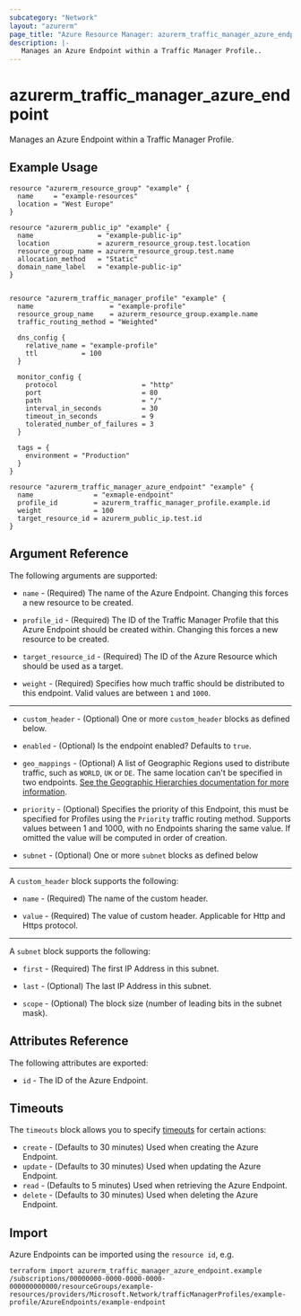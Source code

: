 ```yaml
---
subcategory: "Network"
layout: "azurerm"
page_title: "Azure Resource Manager: azurerm_traffic_manager_azure_endpoint"
description: |-
   Manages an Azure Endpoint within a Traffic Manager Profile..
---
```


# azurerm_traffic_manager_azure_endpoint

Manages an Azure Endpoint within a Traffic Manager Profile.

## Example Usage

```hcl
resource "azurerm_resource_group" "example" {
  name     = "example-resources"
  location = "West Europe"
}

resource "azurerm_public_ip" "example" {
  name                = "example-public-ip"
  location            = azurerm_resource_group.test.location
  resource_group_name = azurerm_resource_group.test.name
  allocation_method   = "Static"
  domain_name_label   = "example-public-ip"
}


resource "azurerm_traffic_manager_profile" "example" {
  name                   = "example-profile"
  resource_group_name    = azurerm_resource_group.example.name
  traffic_routing_method = "Weighted"

  dns_config {
    relative_name = "example-profile"
    ttl           = 100
  }

  monitor_config {
    protocol                     = "http"
    port                         = 80
    path                         = "/"
    interval_in_seconds          = 30
    timeout_in_seconds           = 9
    tolerated_number_of_failures = 3
  }

  tags = {
    environment = "Production"
  }
}

resource "azurerm_traffic_manager_azure_endpoint" "example" {
  name               = "exmaple-endpoint"
  profile_id         = azurerm_traffic_manager_profile.example.id
  weight             = 100
  target_resource_id = azurerm_public_ip.test.id
}
```

## Argument Reference

The following arguments are supported:

* `name` - (Required) The name of the Azure Endpoint. Changing this forces a new resource to be created.

* `profile_id` - (Required) The ID of the Traffic Manager Profile that this Azure Endpoint should be created within. Changing this forces a new resource to be created.

* `target_resource_id` - (Required) The ID of the Azure Resource which should be used as a target.

* `weight` - (Required) Specifies how much traffic should be distributed to this endpoint. Valid values are between `1` and `1000`.

---

* `custom_header` - (Optional) One or more `custom_header` blocks as defined below.

* `enabled` - (Optional) Is the endpoint enabled? Defaults to `true`.

* `geo_mappings` - (Optional) A list of Geographic Regions used to distribute traffic, such as `WORLD`, `UK` or `DE`. The same location can't be specified in two endpoints. [See the Geographic Hierarchies documentation for more information](https://docs.microsoft.com/en-us/rest/api/trafficmanager/geographichierarchies/getdefault).

* `priority` - (Optional) Specifies the priority of this Endpoint, this must be
  specified for Profiles using the `Priority` traffic routing method. Supports
  values between 1 and 1000, with no Endpoints sharing the same value. If
  omitted the value will be computed in order of creation.

* `subnet` - (Optional) One or more `subnet` blocks as defined below

---

A `custom_header` block supports the following:

* `name` - (Required) The name of the custom header.

* `value` - (Required) The value of custom header. Applicable for Http and Https protocol.

---

A `subnet` block supports the following:

* `first` - (Required) The first IP Address in this subnet.

* `last` - (Optional) The last IP Address in this subnet.

* `scope` - (Optional) The block size (number of leading bits in the subnet mask).

## Attributes Reference

The following attributes are exported:

* `id` - The ID of the Azure Endpoint.

## Timeouts

The `timeouts` block allows you to specify [timeouts](https://www.terraform.io/docs/configuration/resources.html#timeouts) for certain actions:

* `create` - (Defaults to 30 minutes) Used when creating the Azure Endpoint.
* `update` - (Defaults to 30 minutes) Used when updating the Azure Endpoint.
* `read` - (Defaults to 5 minutes) Used when retrieving the Azure Endpoint.
* `delete` - (Defaults to 30 minutes) Used when deleting the Azure Endpoint.

## Import

Azure Endpoints can be imported using the `resource id`, e.g.

```shell
terraform import azurerm_traffic_manager_azure_endpoint.example /subscriptions/00000000-0000-0000-0000-000000000000/resourceGroups/example-resources/providers/Microsoft.Network/trafficManagerProfiles/example-profile/AzureEndpoints/example-endpoint
```
